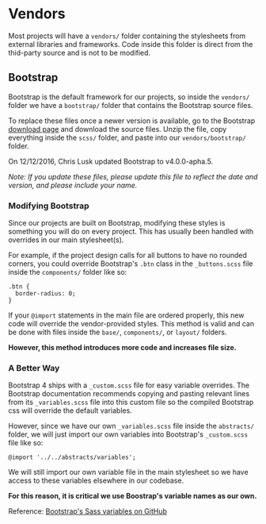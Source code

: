 # Vendors

Most projects will have a `vendors/` folder containing the stylesheets from external libraries and frameworks. Code inside this folder is direct from the thid-party source and is not to be modified. 

## Bootstrap

Bootstrap is the default framework for our projects, so inside the `vendors/` folder we have a `bootstrap/` folder that contains the Bootstrap source files.

To replace these files once a newer version is available, go to the Bootstrap [download page](http://v4-alpha.getbootstrap.com/getting-started/download/) and download the source files. Unzip the file, copy everything inside the `scss/` folder, and paste into our `vendors/bootstrap/` folder.

On 12/12/2016, Chris Lusk updated Bootstrap to v4.0.0-apha.5.

*Note: If you update these files, please update this file to reflect the date and version, and please include your name.*

### Modifying Bootstrap

Since our projects are built on Bootstrap, modifying these styles is something you will do on every project. This has usually been handled with overrides in our main stylesheet(s).

For example, if the project design calls for all buttons to have no rounded corners, you could override Bootstrap's `.btn` class in the `_buttons.scss` file inside the `components/` folder like so:

```css3
.btn {
  border-radius: 0;
}
```

If your `@import` statements in the main file are ordered properly, this new code will override the vendor-provided styles. This method is valid and can be done with files inside the `base/`, `components/`, or `layout/` folders.

**However, this method introduces more code and increases file size.**

### A Better Way

Bootstrap 4 ships with a `_custom.scss` file for easy variable overrides. The Bootstrap documentation recommends copying and pasting relevant lines from its `_variables.scss` file into this custom file so the compiled Bootstrap css will override the default variables.

However, since we have our own `_variables.scss` file inside the `abstracts/` folder, we will just import our own variables into Bootstrap's `_custom.scss` file like so:

```
@import '../../abstracts/variables';
```

We will still import our own variable file in the main stylesheet so we have access to these variables elsewhere in our codebase.

**For this reason, it is critical we use Boostrap's variable names as our own.**

Reference: [Bootstrap's Sass variables on GitHub](http://github.com/twbs/bootstrap-sass/blob/master/assets/stylesheets/bootstrap/_variables.scss)

